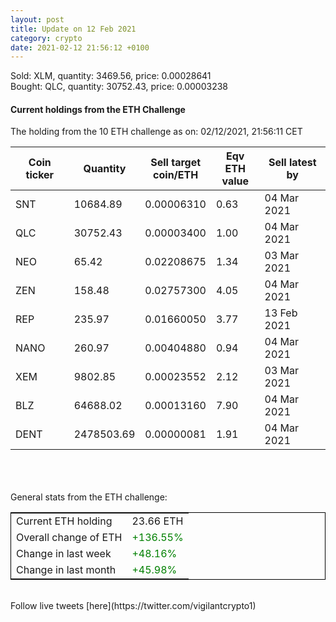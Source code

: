 ```yaml
---
layout: post
title: Update on 12 Feb 2021
category: crypto
date: 2021-02-12 21:56:12 +0100
---
```

<!-- Global site tag (gtag.js) - Google Analytics -->
<script async src="https://www.googletagmanager.com/gtag/js?id=UA-103831149-5"></script>
<script>
  window.dataLayer = window.dataLayer || [];
  function gtag(){dataLayer.push(arguments);}
  gtag('js', new Date());

  gtag('config', 'UA-103831149-5');
</script>
Sold: XLM, quantity:      3469.56, price:   0.00028641<br>Bought: QLC, quantity:     30752.43, price:   0.00003238<br>

#### Current holdings from the ETH Challenge

The holding from the 10 ETH challenge as on: 02/12/2021, 21:56:11 CET

|Coin ticker|Quantity|Sell target<br>coin/ETH|Eqv ETH<br>value|Sell latest by|
|-----------|--------|-----------|-----------|--------------|
SNT|10684.89|  0.00006310|0.63|04 Mar 2021|
QLC|30752.43|  0.00003400|1.00|04 Mar 2021|
NEO|65.42|  0.02208675|1.34|03 Mar 2021|
ZEN|158.48|  0.02757300|4.05|04 Mar 2021|
REP|235.97|  0.01660050|3.77|13 Feb 2021|
NANO|260.97|  0.00404880|0.94|04 Mar 2021|
XEM|9802.85|  0.00023552|2.12|03 Mar 2021|
BLZ|64688.02|  0.00013160|7.90|04 Mar 2021|
DENT|2478503.69|  0.00000081|1.91|04 Mar 2021|

<br>
<br>
<br>
General stats from the ETH challenge:

<table style="border:1px solid black;margin-left:auto;margin-right:auto;">
	<tbody>
	<tr>
		<td>Current ETH holding</td>
		<td>     23.66 ETH</td>
	</tr>
	<tr>
		<td>Overall change of ETH</td>
		<td><font color="green">+136.55%</font></td>
	</tr>
	<tr>
		<td>Change in last week</td>
		<td><font color="green">+48.16%</font></td>
	</tr>
	<tr>
		<td>Change in last month</td>
		<td><font color="green">+45.98%</font></td>
	</tr>
	</tbody>
</table>

<br>
Follow live tweets [here](https://twitter.com/vigilantcrypto1)
<br>
<br>